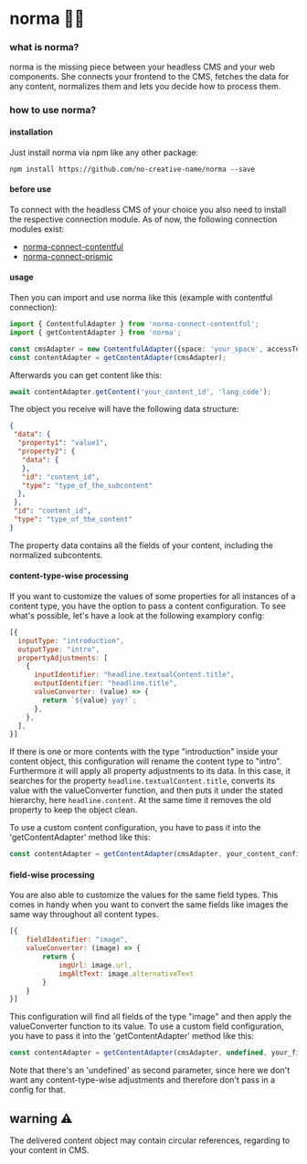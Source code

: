 
# norma 👵🏼

### what is norma?
 
norma is the missing piece between your headless CMS and your web components. She connects your frontend to the CMS, fetches the data for any content, normalizes them and lets you decide how to process them.


### how to use norma?

#### installation

Just install norma via npm like any other package:

```shell
npm install https://github.com/no-creative-name/norma --save
```

#### before use

To connect with the headless CMS of your choice you also need to install the respective connection module. As of now, the following connection modules exist:

- [norma-connect-contentful](https://github.com/no-creative-name/norma-connect-contentful)
- [norma-connect-prismic](https://github.com/no-creative-name/norma-connect-prismic)

#### usage

Then you can import and use norma like this (example with contentful connection):

```typescript
import { ContentfulAdapter } from 'norma-connect-contentful';
import { getContentAdapter } from 'norma';

const cmsAdapter = new ContentfulAdapter({space: 'your_space', accessToken: 'your_access_token'});
const contentAdapter = getContentAdapter(cmsAdapter);
```

Afterwards you can get content like this:

```typescript
await contentAdapter.getContent('your_content_id', 'lang_code');
```

The object you receive will have the following data structure:

```json
{
 "data": {
  "property1": "value1",
  "property2": {
   "data": {
   },
   "id": "content_id",
   "type": "type_of_the_subcontent"
  },
 },
 "id": "content_id",
 "type": "type_of_the_content"
}
```

The property data contains all the fields of your content, including the normalized subcontents.

#### content-type-wise processing

If you want to customize the values of some properties for all instances of a content type, you have the option to pass a content configuration. To see what's possible, let's have a look at the following examplory config:

```js
[{
  inputType: "introduction",
  outputType: "intro",
  propertyAdjustments: [
    {
      inputIdentifier: "headline.textualContent.title",
      outputIdentifier: "headline.title",
      valueConverter: (value) => {
      	return `${value} yay!`;
      },
    },
  ],
}]
```

If there is one or more contents with the type "introduction" inside your content object, this configuration will rename the content type to "intro". Furthermore it will apply all property adjustments to its data. In this case, it searches for the property `headline.textualContent.title`, converts its value with the valueConverter function, and then puts it under the stated hierarchy, here `headline.content`. At the same time it removes the old property to keep the object clean.

To use a custom content configuration, you have to pass it into the 'getContentAdapter' method like this:
```typescript
const contentAdapter = getContentAdapter(cmsAdapter, your_content_config);
```
#### field-wise processing

You are also able to customize the values for the same field types. This comes in handy when you want to convert the same fields like images the same way throughout all content types.

```js
[{
	fieldIdentifier: "image",
	valueConverter: (image) => {
		return {
			imgUrl: image.url,
			imgAltText: image.alternativeText
		}
	}
}]
```

This configuration will find all fields of the type "image" and then apply the valueConverter function to its value.
To use a custom field configuration, you have to pass it into the 'getContentAdapter' method like this:
```typescript
const contentAdapter = getContentAdapter(cmsAdapter, undefined, your_field_config);
```
Note that there's an 'undefined' as second parameter, since here we don't want any content-type-wise adjustments and therefore don't pass in a config for that.

## warning ⚠️
The delivered content object may contain circular references, regarding to your content in CMS.
